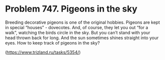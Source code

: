 # Problem 747. Pigeons in the sky 

Breeding decorative pigeons is one of the original hobbies. Pigeons are kept in special “houses” - dovecotes. And, of course, they let you out “for a walk”, watching the birds circle in the sky. But you can’t stand with your head thrown back for long. And the sun sometimes shines straight into your eyes. How to keep track of pigeons in the sky?

(https://www.trizland.ru/tasks/5354/)